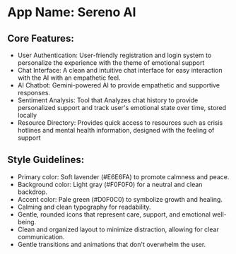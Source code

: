 # **App Name**: Sereno AI

## Core Features:

- User Authentication: User-friendly registration and login system to personalize the experience with the theme of emotional support
- Chat Interface: A clean and intuitive chat interface for easy interaction with the AI with an empathetic feel.
- AI Chatbot: Gemini-powered AI to provide empathetic and supportive responses.
- Sentiment Analysis: Tool that Analyzes chat history to provide personalized support and track user's emotional state over time, stored locally
- Resource Directory: Provides quick access to resources such as crisis hotlines and mental health information, designed with the feeling of support

## Style Guidelines:

- Primary color: Soft lavender (#E6E6FA) to promote calmness and peace.
- Background color: Light gray (#F0F0F0) for a neutral and clean backdrop.
- Accent color: Pale green (#D0F0C0) to symbolize growth and healing.
- Calming and clean typography for readability.
- Gentle, rounded icons that represent care, support, and emotional well-being.
- Clean and organized layout to minimize distraction, allowing for clear communication.
- Gentle transitions and animations that don't overwhelm the user.
